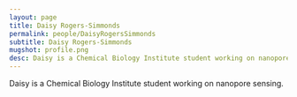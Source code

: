 ```yaml
---
layout: page
title: Daisy Rogers-Simmonds
permalink: people/DaisyRogersSimmonds
subtitle: Daisy Rogers-Simmonds
mugshot: profile.png
desc: Daisy is a Chemical Biology Institute student working on nanopore sensing.
---
```

Daisy is a Chemical Biology Institute student working on nanopore sensing.
